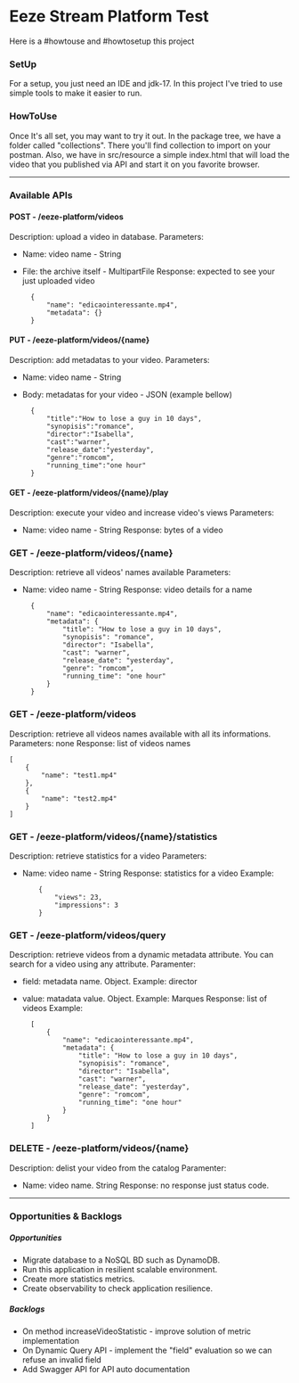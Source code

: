 # Eeze Stream Platform Test 

Here is a #howtouse and #howtosetup this project

### SetUp
For a setup, you just need an IDE and jdk-17. In this project I've tried to use simple tools to make it easier to run.

### HowToUse

Once It's all set, you may want to try it out. In the package tree, we have a folder called "collections". 
There you'll find collection to import on your postman. Also, we have in src/resource a simple index.html that will load the video that you published via API and start it on you favorite browser.

--------------------------------------------------------------------------------------------------------------------------------------------------------------------------------------------------------------------

### Available APIs

#### POST - /eeze-platform/videos
Description: upload a video in database.
Parameters: 
- Name: video name - String
- File: the archive itself - MultipartFile
Response: expected to see your just uploaded video

        {
            "name": "edicaointeressante.mp4",
            "metadata": {}
        }

#### PUT - /eeze-platform/videos/{name}
Description: add metadatas to your video.
Parameters: 
- Name: video name - String
- Body: metadatas for your video - JSON (example bellow)

        {
            "title":"How to lose a guy in 10 days",
            "synopisis":"romance",
            "director":"Isabella",
            "cast":"warner",
            "release_date":"yesterday",
            "genre":"romcom",
            "running_time":"one hour"
        }
  
#### GET - /eeze-platform/videos/{name}/play
Description: execute your video and increase video's views
Parameters:
- Name: video name - String
Response: bytes of a video

### GET - /eeze-platform/videos/{name}
Description: retrieve all videos' names available
Parameters:
- Name: video name - String
Response: video details for a name

        {
            "name": "edicaointeressante.mp4",
            "metadata": {
                "title": "How to lose a guy in 10 days",
                "synopisis": "romance",
                "director": "Isabella",
                "cast": "warner",
                "release_date": "yesterday",
                "genre": "romcom",
                "running_time": "one hour"
            }
        }

### GET - /eeze-platform/videos
Description: retrieve all videos names available with all its informations.
Parameters: none
Response: list of videos names

    [
        {
            "name": "test1.mp4"
        },
        {
            "name": "test2.mp4"
        }
    ]

### GET - /eeze-platform/videos/{name}/statistics
Description: retrieve statistics for a video
Parameters:
- Name: video name - String
Response: statistics for a video
Example:

          {
              "views": 23,
              "impressions": 3
          }

### GET - /eeze-platform/videos/query
Description: retrieve videos from a dynamic metadata attribute. You can search for a video using any attribute.
Paramenter:
- field: metadata name. Object. Example: director
- value: matadata value. Object. Example: Marques
Response: list of videos
Example:

        [
            {
                "name": "edicaointeressante.mp4",
                "metadata": {
                    "title": "How to lose a guy in 10 days",
                    "synopisis": "romance",
                    "director": "Isabella",
                    "cast": "warner",
                    "release_date": "yesterday",
                    "genre": "romcom",
                    "running_time": "one hour"
                }
            }
        ]

### DELETE - /eeze-platform/videos/{name}
Description: delist your video from the catalog
Paramenter:
- Name: video name. String
Response: no response just status code.

-------

### Opportunities & Backlogs

##### Opportunities
- Migrate database to a NoSQL BD such as DynamoDB.
- Run this application in resilient scalable environment.
- Create more statistics metrics.
- Create observability to check application resilience.

##### Backlogs
- On method increaseVideoStatistic - improve solution of metric implementation
- On Dynamic Query API - implement the "field" evaluation so we can refuse an invalid field
- Add Swagger API for API auto documentation 
